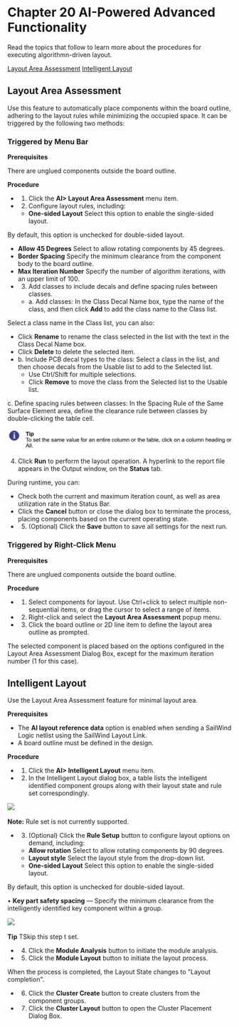 # Chapter 20 AI-Powered Advanced Functionality
Read the topics that follow to learn more about the procedures for executing algorithmn-driven layout.

[Layout Area Assessment](#page-1-0) [Intelligent Layout](#page-2-0)

## Layout Area Assessment
Use this feature to automatically place components within the board outline, adhering to the layout rules while minimizing the occupied space. It can be triggered by the following two methods:

### Triggered by Menu Bar
**Prerequisites**

There are unglued components outside the board outline.

**Procedure**

- 1. Click the **AI> Layout Area Assessment** menu item.
- 2. Configure layout rules, including:
	- **One-sided Layout**  Select this option to enable the single-sided layout.

By default, this option is unchecked for double-sided layout.

- **Allow 45 Degrees**  Select to allow rotating components by 45 degrees.
- **Border Spacing**  Specify the minimum clearance from the component body to the board outline.
- **Max Iteration Number**  Specify the number of algorithm iterations, with an upper limit of 100.
- 3. Add classes to include decals and define spacing rules between classes.
	- a. Add classes: In the Class Decal Name box, type the name of the class, and then click **Add** to add the class name to the Class list.

Select a class name in the Class list, you can also:

- Click **Rename** to rename the class selected in the list with the text in the Class Decal Name box.
- Click **Delete** to delete the selected item.
- b. Include PCB decal types to the class: Select a class in the list, and then choose decals from the Usable list to add to the Selected list.
	- Use Ctrl/Shift for multiple selections.
	- Click **Remove** to move the class from the Selected list to the Usable list.

c. Define spacing rules between classes: In the Spacing Rule of the Same Surface Element area, define the clearance rule between classes by double-clicking the table cell.

![](/layout/guide/20/_page_2_Picture_2.jpeg)

4. Click **Run** to perform the layout operation. A hyperlink to the report file appears in the Output window, on the **Status** tab.

During runtime, you can:

- Check both the current and maximum iteration count, as well as area utilization rate in the Status Bar.
- Click the **Cancel** button or close the dialog box to terminate the process, placing components based on the current operating state.
- 5. (Optional) Click the **Save** button to save all settings for the next run.

### Triggered by Right-Click Menu
**Prerequisites**

There are unglued components outside the board outline.

**Procedure**

- 1. Select components for layout. Use Ctrl+click to select multiple non-sequential items, or drag the cursor to select a range of items.
- 2. Right-click and select the **Layout Area Assessment** popup menu.
- 3. Click the board outline or 2D line item to define the layout area outline as prompted.

The selected component is placed based on the options configured in the Layout Area Assessment Dialog Box, except for the maximum iteration number (1 for this case).

## Intelligent Layout
Use the Layout Area Assessment feature for minimal layout area.

**Prerequisites**

- The **AI layout reference data** option is enabled when sending a SailWind Logic netlist using the SailWind Layout Link.
- A board outline must be defined in the design.

**Procedure**

- 1. Click the **AI> Intelligent Layout** menu item.
- 2. In the Intelligent Layout dialog box, a table lists the intelligent identified component groups along with their layout state and rule set correspondingly.

![](/layout/guide/20/_page_3_Picture_4.jpeg)

**Note:** Rule set is not currently supported.

- 3. (Optional) Click the **Rule Setup** button to configure layout options on demand, including:
	- **Allow rotation**  Select to allow rotating components by 90 degrees.
	- **Layout style**  Select the layout style from the drop-down list.
	- **One-sided Layout**  Select this option to enable the single-sided layout.

By default, this option is unchecked for double-sided layout.

• **Key part safety spacing** — Specify the minimum clearance from the intelligently identified key component within a group.

![](/layout/guide/20/_page_3_Picture_12.jpeg)

**Tip** TSkip this step t set.

- 4. Click the **Module Analysis** button to initiate the module analysis.
- 5. Click the **Module Layout** button to initiate the layout process.

When the process is completed, the Layout State changes to "Layout completion".

- 6. Click the **Cluster Create** button to create clusters from the component groups.
- 7. Click the **Cluster Layout** button to open the Cluster Placement Dialog Box.